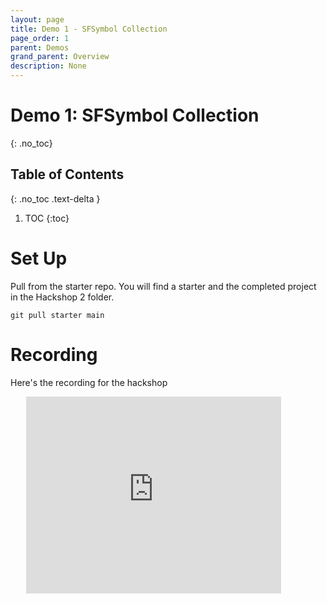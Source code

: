 ```yaml
---
layout: page
title: Demo 1 - SFSymbol Collection
page_order: 1
parent: Demos
grand_parent: Overview
description: None
---
```


# Demo 1: SFSymbol Collection
{: .no_toc}

## Table of Contents
{: .no_toc .text-delta }

1. TOC
{:toc}

# Set Up

Pull from the starter repo. You will find a starter and the completed project in the Hackshop 2 folder.
```shell
git pull starter main
```

# Recording

Here's the recording for the hackshop

<div style="width: 90%; margin: auto;">
<iframe width="90%" height="315" src="https://www.youtube.com/embed/hIInicbkjxk" frameborder="0" allow="accelerometer; autoplay; clipboard-write; encrypted-media; gyroscope; picture-in-picture" allowfullscreen></iframe>
</div>
